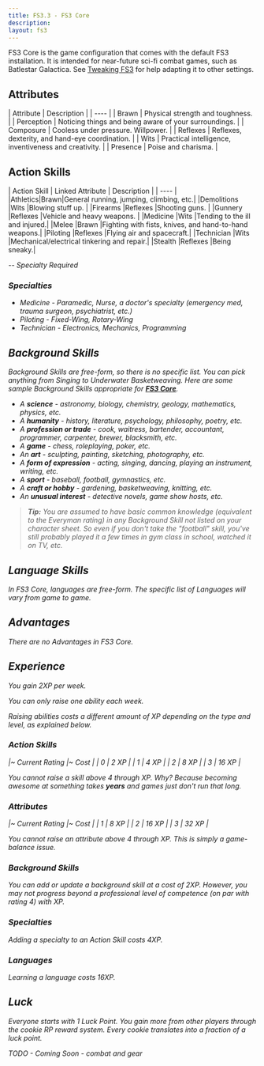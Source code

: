 ```yaml
---
title: FS3.3 - FS3 Core
description:
layout: fs3
---
```


FS3 Core is the game configuration that comes with the default FS3 installation.  It is intended for near-future sci-fi combat games, such as Batlestar Galactica.  See [Tweaking FS3](/fs3/fs3-3/tweaking-fs3) for help adapting it to other settings.

## Attributes

| Attribute | Description |
| ---- |
| Brawn | Physical strength and toughness. |
| Perception | Noticing things and being aware of your surroundings. |
| Composure | Cooless under pressure.  Willpower. |
| Reflexes | Reflexes, dexterity, and hand-eye coordination. |
| Wits | Practical intelligence, inventiveness and creativity. |
| Presence | Poise and charisma. |

## Action Skills

| Action Skill | Linked Attribute | Description |
| ---- |
|Athletics|Brawn|General running, jumping, climbing, etc.|
|Demolitions |Wits |Blowing stuff up. |
|Firearms |Reflexes |Shooting guns. | 
|Gunnery |Reflexes |Vehicle and heavy weapons. |
|Medicine <i class="fa fa-cog" aria-hidden="true"></i> |Wits |Tending to the ill and injured.|
|Melee |Brawn |Fighting with fists, knives, and hand-to-hand weapons.|
|Piloting <i class="fa fa-cog" aria-hidden="true"></i> |Reflexes |Flying air and spacecraft.|
|Technician <i class="fa fa-cog" aria-hidden="true"></i>|Wits |Mechanical/electrical tinkering and repair.|
|Stealth |Reflexes |Being sneaky.|

<i class="fa fa-cog" aria-hidden="true"> -- Specialty Required

### Specialties

* Medicine - Paramedic, Nurse, a doctor's specialty (emergency med, trauma surgeon, psychiatrist, etc.)
* Piloting - Fixed-Wing, Rotary-Wing
* Technician - Electronics, Mechanics, Programming

## Background Skills

Background Skills are free-form, so there is no specific list.  You can pick anything from Singing to Underwater Basketweaving. Here are some sample Background Skills appropriate for **[FS3 Core](/fs3/fs3-3/core)**.

* A **science** - astronomy, biology, chemistry, geology, mathematics, physics, etc.
* A **humanity** - history, literature, psychology, philosophy, poetry, etc.
* A **profession or trade** - cook, waitress, bartender, accountant, programmer, carpenter, brewer, blacksmith, etc.
* A **game** - chess, roleplaying, poker, etc.
* An **art** - sculpting, painting, sketching, photography, etc.
* A **form of expression** - acting, singing, dancing, playing an instrument, writing, etc.
* A **sport** - baseball, football, gymnastics, etc.
* A **craft or hobby** - gardening, basketweaving, knitting, etc.
* An **unusual interest** - detective novels, game show hosts, etc.

> <i class="fa fa-info-circle" aria-hidden="true"></i> **Tip:** You are assumed to have basic common knowledge (equivalent to the Everyman rating) in any Background Skill not listed on your character sheet. So even if you don't take the "football" skill, you've still probably played it a few times in gym class in school, watched it on TV, etc.

## Language Skills

In FS3 Core, languages are free-form.  The specific list of Languages will vary from game to game.

## Advantages

There are no Advantages in FS3 Core.

## Experience

You gain 2XP per week.

You can only raise one ability each week.

Raising abilities costs a different amount of XP depending on the type and level, as explained below.

###  Action Skills

|~ Current Rating |~ Cost |
| 0 | 2 XP |
| 1 | 4 XP |
| 2 | 8 XP |
| 3 | 16 XP |

You cannot raise a skill above 4 through XP.  Why?  Because becoming awesome at something takes **years** and games just don't run that long.

### Attributes

|~ Current Rating |~ Cost |
| 1 | 8 XP |
| 2 | 16 XP |
| 3 | 32 XP |

You cannot raise an attribute above 4 through XP.  This is simply a game-balance issue.

###  Background Skills

You can add or update a background skill at a cost of 2XP.  However, you may not progress beyond a professional level of competence (on par with rating 4) with XP.

### Specialties

Adding a specialty to an Action Skill costs 4XP.

### Languages

Learning a language costs 16XP.

## Luck

Everyone starts with 1 Luck Point.  You gain more from other players through the cookie RP reward system.  Every cookie translates into a fraction of a luck point.


TODO - Coming Soon - combat and gear